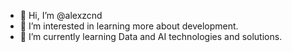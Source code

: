 - 👋 Hi, I’m @alexzcnd
- 👀 I’m interested in learning more about development.
- 🌱 I’m currently learning Data and AI technologies and solutions.


<!---
alexzcnd/alexzcnd is a ✨ special ✨ repository because its `README.md` (this file) appears on your GitHub profile.
You can click the Preview link to take a look at your changes.
--->
